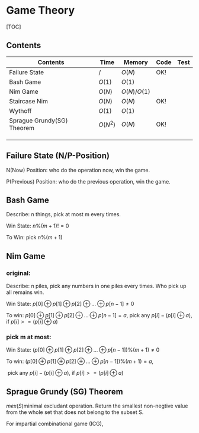 # Game Theory



[TOC]



## Contents

| Contents                   | Time     | Memory      | Code | Test |
| -------------------------- | -------- | ----------- | ---- | ---- |
| Failure State              | $/$      | $O(N)$      | OK!  |      |
| Bash Game                  | $O(1)$   | $O(1)$      |      |      |
| Nim Game                   | $O(N)$   | $O(N)/O(1)$ |      |      |
| Staircase Nim              | $O(N)$   | $O(N)$      | OK!  |      |
| Wythoff                    | $O(1)$   | $O(1)$      |      |      |
| Sprague Grundy(SG) Theorem | $O(N^2)$ | $O(N)$      | OK!  |      |
|                            |          |             |      |      |
|                            |          |             |      |      |
|                            |          |             |      |      |



## Failure State (N/P-Position)

N(Now) Position: who do the operation now, win the game.

P(Previous) Position: who do the previous operation, win the game.



## Bash Game

Describe: n things, pick at most m every times.

Win State: $n\%(m+1)!=0​$

To Win: pick $n\%(m+1)$



## Nim Game

### original:

Describe: n piles, pick any numbers in one piles every times. Who pick up all remains win.

Win State: $p[0] \oplus  p[1] \oplus p[2] \oplus \dots \oplus p[n-1] \neq 0$

To win: $p[0] \oplus p[1] \oplus p[2] \oplus \dots \oplus p[n-1] = a$, pick any $p[i]-(p[i] \oplus a)$, if $p[i]>=(p[i] \oplus a)$

### pick m at most:

Win State: $(p[0] \oplus p[1] \oplus p[2] \oplus \dots \oplus p[n-1])\%(m+1) \neq 0$

To win: $(p[0] \oplus p[1] \oplus p[2] \oplus \dots \oplus p[n-1])\%(m+1)=a​$, 

​              pick any $p[i]-(p[i] \oplus a)$, if $p[i]>=(p[i] \oplus a)​$



## Sprague Grundy (SG) Theorem

$mex(S)​$ minimal excludant operation. Return the smallest non-negtive value from the whole set that does not belong to the subset S.

For impartial combinational game (ICG), 